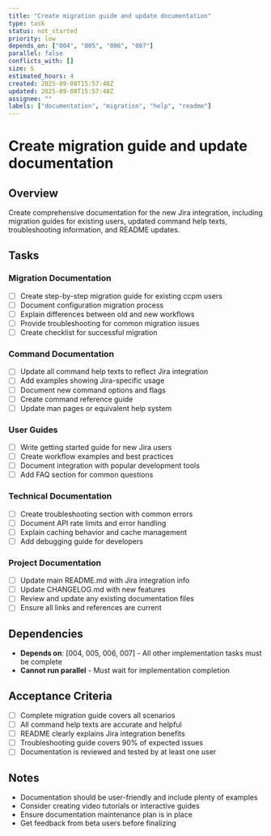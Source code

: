 ```yaml
---
title: "Create migration guide and update documentation"
type: task
status: not_started
priority: low
depends_on: ["004", "005", "006", "007"]
parallel: false
conflicts_with: []
size: S
estimated_hours: 4
created: 2025-09-08T15:57:48Z
updated: 2025-09-08T15:57:48Z
assignee: ""
labels: ["documentation", "migration", "help", "readme"]
---
```


# Create migration guide and update documentation

## Overview
Create comprehensive documentation for the new Jira integration, including migration guides for existing users, updated command help texts, troubleshooting information, and README updates.

## Tasks

### Migration Documentation
- [ ] Create step-by-step migration guide for existing ccpm users
- [ ] Document configuration migration process
- [ ] Explain differences between old and new workflows
- [ ] Provide troubleshooting for common migration issues
- [ ] Create checklist for successful migration

### Command Documentation
- [ ] Update all command help texts to reflect Jira integration
- [ ] Add examples showing Jira-specific usage
- [ ] Document new command options and flags
- [ ] Create command reference guide
- [ ] Update man pages or equivalent help system

### User Guides
- [ ] Write getting started guide for new Jira users
- [ ] Create workflow examples and best practices
- [ ] Document integration with popular development tools
- [ ] Add FAQ section for common questions

### Technical Documentation
- [ ] Create troubleshooting section with common errors
- [ ] Document API rate limits and error handling
- [ ] Explain caching behavior and cache management
- [ ] Add debugging guide for developers

### Project Documentation
- [ ] Update main README.md with Jira integration info
- [ ] Update CHANGELOG.md with new features
- [ ] Review and update any existing documentation files
- [ ] Ensure all links and references are current

## Dependencies
- **Depends on**: [004, 005, 006, 007] - All other implementation tasks must be complete
- **Cannot run parallel** - Must wait for implementation completion

## Acceptance Criteria
- [ ] Complete migration guide covers all scenarios
- [ ] All command help texts are accurate and helpful
- [ ] README clearly explains Jira integration benefits
- [ ] Troubleshooting guide covers 90% of expected issues
- [ ] Documentation is reviewed and tested by at least one user

## Notes
- Documentation should be user-friendly and include plenty of examples
- Consider creating video tutorials or interactive guides
- Ensure documentation maintenance plan is in place
- Get feedback from beta users before finalizing